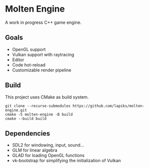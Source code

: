 # Molten Engine
A work in progress C++ game engine.

## Goals
- OpenGL support
- Vulkan support with raytracing
- Editor
- Code hot-reload
- Customizable render pipeline

## Build
This project uses CMake as build system.
```
git clone --recurse-submodules https://github.com/lapiks/molten-engine.git
cmake -S molten-engine -B build
cmake --build build 
```

## Dependencies
- SDL2 for windowing, input, sound...
- GLM for linear algebra
- GLAD for loading OpenGL functions
- vk-bootstrap for simplifying the initialization of Vulkan
